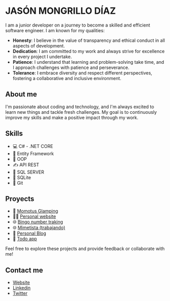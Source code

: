 # **JASÓN MONGRILLO DÍAZ**
I am a junior developer on a journey to become a skilled and efficient software engineer. I am known for my qualities:
- **Honesty**: I believe in the value of transparency and ethical conduct in all aspects of development.
- **Dedication**: I am committed to my work and always strive for excellence in every project I undertake.
- **Patience**: I understand that learning and problem-solving take time, and I approach challenges with patience and perseverance.
- **Tolerance**: I embrace diversity and respect different perspectives, fostering a collaborative and inclusive environment.

## About me
I'm passionate about coding and technology, and I'm always excited to learn new things and tackle fresh challenges. My goal is to continuously improve my skills and make a positive impact through my work.

## Skills
- 💻 C# - .NET CORE
- 🫴 Entity Framework
- 🚗 OOP
- ✍️ API REST
- 🏢 SQL SERVER
- 🏢 SQLite
- 🛂 Git

## Proyects
 - 🏨 [Momotus Glamping](https://momotusglamping.com)
 - 🙋‍♂️ [Personal website](https://personal-website.app.jmongrio.com)
 - 🌐 [Bingo number traking](https://control-bingo.app.jmongrio.com/)
 - 🌐 [Mimetista (trabajando)](https://mimetista.netlify.app/)
 - 📝 [Personal Blog](https://blog.app.jmongrio.com)
 - 📒 [Todo app](https://todo.app.jmongrio.com/)

Feel free to explore these projects and provide feedback or collaborate with me!

## Contact me
- [Website](https://personal-website.app.jmongrio.com) <br/>
- [Linkedin](https://www.linkedin.com/in/jmongrillo/) <br/>
- [Twitter](https://twitter.com/jmongrillod)

